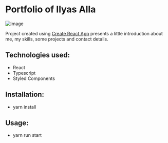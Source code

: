 # Portfolio of Ilyas Alla
![image](https://github.com/user-attachments/assets/79acacd7-f84f-4332-9ff1-e4b642dad507)

Project created using [Create React App](https://create-react-app.dev/) presents a little introduction about me, my skills, some projects and contact details.

## Technologies used:
- React
- Typescript
- Styled Components

## Installation:
- yarn install

## Usage:
- yarn run start
